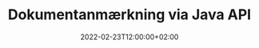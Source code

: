---
############################# Static ############################
layout: "product"
date: 2022-02-23T12:00:00+02:00
draft: false

product: "Annotation"
product_tag: "annotation"
platform: "Java"
platform_tag: "java"

############################# Head ############################
head_title: "Java Document Annotation API | Se og kommenter PDF Word Excel PPTX-billeder"
head_description: "Java Document Annotation API. Se, tag, kommenter og anmærk PDF Word DOCX, Excel XLSX, PPTX, EML EMLX, VSS VSD, OTP, CAD og billedfilformater."

############################# Header ##########################
title: "Dokumentanmærkning via Java API"
description: "Byg Java-applikationer med muligheder for at se og kommentere PDF, HTML, MS Office og andre dokumentformater uden at installere ekstern software."
button:
    enable: true
    icon: "fas fa-arrow-down"
    label: "Download gratis prøveversion"
    link: "https://downloads.groupdocs.com/annotation/java"

############################# SubMenu #########################
submenu:
    enable: true
    
    left:
        img_alt: "GroupDocs.Annotation for Java"
        image: "https://www.groupdocs.cloud/templates/groupdocs/images/product-logos/groupdocs-annotation-java.png"
        product: "GroupDocs.Annotation"
        platform: "Java"

    middle:
        button:
            # button loop
            - link: "#features"
              text: "Funktioner"

            # button loop
            - link: "https://products.groupdocs.app/annotation"
              text: "Live demoer"

            # button loop
            - link: "https://purchase.groupdocs.com/pricing/annotation/java"
              text: "Prissætning"

    right:
        link_download: "https://downloads.groupdocs.com/annotation"
        link_learn: "https://docs.groupdocs.com/annotation/java/"
        link_buy: "https://purchase.groupdocs.com"

############################# Overview ############################
overview:
    enable: true
    content: |
      GroupDocs.Annotation Java API er et produkt, der giver dig mulighed for at arbejde med annoteringer i dokumenter på forskellige platforme og operativsystemer, såsom Android, MacOS, Linux, Windows. GroupDocs.Annotation giver et bibliotek med simpel API, der giver mange fordele: hvis du for eksempel skal holde dataene fortrolige eller vælge, hvor meget strøm du skal bruge til at arbejde med biblioteket, eller delvist ændre arbejdet med annoteringer, er biblioteket meget let og fleksibel.

      GroupDocs.Annotation for Java API giver dig mulighed for at arbejde med forskellige typer annoteringer, som inkluderer: Tekst, Polylinje, Område, Understregning, Punkt, Vandmærke, Pil, Ellipse, Teksterstatning, Afstand, Tekstfelt, Ressourceredaktion osv. Og understøtter de fleste populære dokumentformater såsom: PDF, HTML, Microsoft Office Word, Excel-regneark, PowerPoint-præsentationer, Visio, Outlook-e-mails, billeder, metafiler, CAD-tegning og forskellige andre formater. API'en giver mulighed for at få thumbnails af dokumentsider og understøtter import og eksport af annoteringer til og fra PDF-filer.

      Ved at bruge biblioteket kan du [tilføje](/annotation/java/bmp/), [edit](/annotation/java/bmp/), [udtrække](/annotation/java/bmp/) og [delete](/annotation/java/bmp/) annoteringer fra dokumenter, roter dokumenter, skift thumbnails-løsning og dette er ikke en komplet liste over alle mulighederne. Det tilbyder også et omfattende sæt af dataobjekter til at tilpasse annoteringsegenskaber efter dine krav inden for alle understøttede dokumentformater.

      Arbejdet med GroupDocs.Annotation for Java API er meget enkelt og består af blot nogle få grundlæggende trin. Først skal du opsætte en licens, derefter vælge den fil, du vil arbejde med, derefter manipulere på en eller anden måde med dokumentanmærkninger (slet/rediger/udtræk/slet) og gem resultatet. For mere information, se venligst produkt [dokumentation](https://docs.groupdocs.com/annotation/java/getting-started/) eller vores [eksempler](https://github.com/groupdocs-annotation/GroupDocs.Annotation-for-Java) sæt.
      
      GroupDocs.Annotation bliver løbende opdateret og yder support til sine kunder, du er altid velkommen til at stille os et spørgsmål eller sende dine ideer eller fortælle os om dine behov for noget nyt og vi implementerer det gerne i vores nye versioner.
    tabs:
      enable: true
      
      ## TAB ONE ##
      tab_one:
        description: |
          Følgende er en oversigt over GroupDocs.Annotation for Java:
      
        right:
          enable: true
          icon: "fab fa-html5"
          title:  Oversigt
          content: |
            * Tilføj anmærkninger
            * Eksporter anmærkninger 
            * Importer anmærkninger
            * Svarbaserede kommentarer
            * Annotationskompatibilitet
      
      ## TAB TWO ##
      tab_two:
        description: |
          GroupDocs.Annotation til Java understøtter alle populære [dokumentfilformater](https://docs.groupdocs.com/annotation/java/supported-document-formats/), inklusive: Microsoft Office, PDF, billeder og mange andre.

        left:
          enable: true
          table:
            # table loop
            - title: "Microsoft Office Formats"
              content: |
                * **Word**: [DOC](/annotation/java/doc/), [DOCX](/annotation/java/docx/), [DOCM](/annotation/java/docm/), [DOT](/annotation/java/dot/), [DOTX](/annotation/java/dotx/), [RTF](/annotation/java/rtf/)
                * **Excel**: [XLS](/annotation/java/xls/), [XLSX](/annotation/java/xlsx/), [XLSB](/annotation/java/xlsb/), [XLSM](/annotation/java/xlsm/)
                * **PowerPoint**: [PPT](/annotation/java/ppt/), [PPTX](/annotation/java/pptx/), [PPS](/annotation/java/pps/), [PPSX](/annotation/java/ppsx/), [POTM](/annotation/java/potm/), [POTX](/annotation/java/potx/), [PPSM](/annotation/java/ppsm/), [PPTM](/annotation/java/pptm/), [WMF](/annotation/java/wmf/), [EMF](/annotation/java/emf/)
                * **Outlook**: [EML](/annotation/java/eml/), [EMLX](/annotation/java/emlx/), [MSG](/annotation/java/msg/)
                * **Visio**: [VSS](/annotation/java/vss/), [VST](/annotation/java/vst/), [VSD](/annotation/java/vsd/), [VSDX](/annotation/java/vsdx/), [VSX](/annotation/java/vsx/)

        right:
          enable: true
          table:
            # table loop
            - title: "Other Formats"
              content: |
                * **Portable**: [PDF](/annotation/java/pdf/) (PDF/A-1a, PDF/A-1b, PDF/A-2a)
                * **OpenDocument**: [ODT](/annotation/java/odt/), [ODS](/annotation/java/ods/), [ODP](/annotation/java/odp/)
                * **Images**: [BMP](/annotation/java/bmp/), [JPG](/annotation/java/jpg/), [JPEG](/annotation/java/jpeg/), [TIFF](/annotation/java/tiff/), [TIF](/annotation/java/tif/), [PNG](/annotation/java/png/), [GIF](/annotation/java/gif/), [DCM](/annotation/java/dcm/), [DICOM](/annotation/java/dicom/)
                * **AutoCAD**: [DWG](/annotation/java/dwg/), [DXF](/annotation/java/dxf/), [CAD](/annotation/java/cad/)
                * **Other**: [HTM](/annotation/java/htm/), [HTML](/annotation/java/html/), [CSV](/annotation/java/csv/), [DJVU](/annotation/java/djvu/), [OTP](/annotation/java/otp/), [OTT](/annotation/java/ott/)

      ## TAB THREE ##
      tab_three:
        description: |
          GroupDocs.Annotation for Java understøtter følgende operativsystemer, rammer og pakkeadministratorer:
        
        left:
          enable: true
          table:
            # table loop
            - icon: "fab fa-windows"
              title:  Operativsystemer
              content: |
                * Microsoft Windows Desktop
                * Microsoft Windows Server
                * Linux
                * MacOS

            # table loop
            - icon: "fas fa-code"
              title:  Understøttede rammer
              content: |
                * Java 7 (1.7) and above

        right:
          enable: true
          table:
            # table loop
            - icon: "fas fa-cogs"
              title:  Udviklingsmiljøer
              content: |
                * NetBeans
                * IntelliJ IDEA
                * Eclipse

            # table loop
            - icon: "fas fa-tools"
              title:  Byg automatiseringsværktøj
              content: |
                * Maven

############################# Features ############################
features:
    enable: true
    title: GroupDocs.Annotation til Java-funktioner

    feature:
      # feature loop
      - icon: "fas fa-copy"
        link: "https://docs.groupdocs.com/annotation/java/add-area-annotation/"
        content: Tilføj områdeanmærkning i dokument og link simple og indlejrede kommentarer

      # feature loop
      - icon: "fas fa-eye"
        link: "https://docs.groupdocs.com/annotation/java/add-arrow-annotation/"
        content: Peg på et bestemt indhold ved hjælp af pilekommentarer

      # feature loop
      - icon: "fas fa-bolt"
        link: "https://docs.groupdocs.com/annotation/java/add-watermark-annotation/"
        content: Indstil tekstvandmærker til PDF, dias, Excel-regneark, billeder og diagrammer i vinklet position
      
      # feature loop
      - icon: "fas fa-file-powerpoint"
        link: "https://docs.groupdocs.com/annotation/java/add-point-annotation/"
        content: Tilføj popup-kommentarer til ethvert sted i dokumentet ved hjælp af punktanmærkning

      # feature loop
      - icon: "fas fa-code"
        link: "https://docs.groupdocs.com/annotation/java/add-polyline-annotation/"
        content: Brug Polyline Annotation til at forbinde sekvens af linjesegmenter, buesegmenter eller begge dele

      # feature loop
      - icon: "fas fa-cloud"
        link: "https://docs.groupdocs.com/annotation/java/add-ellipse-annotation/"
        content: Føj Ellipse-annotering til PDF, Word-dokumenter, regneark, præsentationer, diagrammer og billeder

      # feature loop
      - icon: "fas fa-remove-format"
        link: "https://docs.groupdocs.com/annotation/java/add-watermark-annotation/"
        content: Tilføj vinklede vandmærker til PDF, PowerPoint, Excel, billeder og diagrammer

      # feature loop
      - icon: "fas fa-comment-slash"
        link: "https://docs.groupdocs.com/annotation/java/add-underline-annotation/"
        content: Hent koordinater for tekstanmærkning i billedrepræsentation af et dokument

      # feature loop
      - icon: "fas fa-location-arrow"
        link: "https://docs.groupdocs.com/annotation/java/add-annotation-to-the-document/"
        content: Understreg, gennemstreg eller rediger specifik tekst i et dokument

      # feature loop
      - icon: "fas fa-border-all"
        link: "https://docs.groupdocs.com/annotation/java/add-annotation-to-the-document/"
        content: Tilføj tekststempel eller vandmærke og tekstfelt i et dokument

      # feature loop
      - icon: "fas fa-wrench"
        link: "https://docs.groupdocs.com/annotation/java/add-point-annotation/"
        content: Importer og eksporter annoteringer blandt Word-dokumenter og PowerPoint-præsentationer

      # feature loop
      - icon: "fas fa-columns"
        link: "https://docs.groupdocs.com/annotation/java/add-strikeout-annotation/"
        content: Annoter Excel-regneark med annoteringstyper for tekst, teksterstatning, vandmærke og ressourceredaktion

      # feature loop
      - icon: "fas fa-file-word"
        link: "https://docs.groupdocs.com/annotation/java/get-file-info/"
        content: Tilføj polystreg, gennemstregning, understregning eller tekstanmærkninger til PowerPoint-præsentationer og dias

      # feature loop
      - icon: "fas fa-envelope"
        link: "https://docs.groupdocs.com/annotation/java/basic-usage/"
        content: Marker punktanmærkning i præsentationer ved hjælp af X, Y-koordinater

      # feature loop
      - icon: "fas fa-print"
        link: "https://docs.groupdocs.com/annotation/java/add-strikeout-annotation/"
        content: Føj gennemstregnings-, tekst-, understregnings- eller polylinjeanmærkninger til billeder

      # feature loop
      - icon: "fas fa-file-archive"
        link: "https://docs.groupdocs.com/annotation/java/add-link-annotation/"
        content: Hent dokumentoplysninger og billeder til Visio-diagrammer, såsom VSS og VSD
      
      # feature loop
      - icon: "fas fa-file-code"
        link: "https://docs.groupdocs.com/annotation/java/basic-usage/"
        content: Få miniaturebilleder af dokumentsiderne og arbejde med flersidede TIFF-filer

      # feature loop
      - icon: "fas fa-file-excel"
        link: "https://docs.groupdocs.com/annotation/java/get-file-info/"
        content: Hent alle annoteringer af et dokument med et enkelt funktionskald

      # feature loop
      - icon: "fas fa-heading"
        link: "https://docs.groupdocs.com/annotation/java/add-link-annotation/"
        content: Tilføj linkanmærkninger til PDF-, Word- og PowerPoint-præsentationer

      # feature loop
      - icon: "fas fa-project-diagram"
        link: "https://docs.groupdocs.com/annotation/java/add-point-annotation/"
        content: SVG Path Parsing-understøttelse til PDF, Word, Diagrammer, Slides og andre større dokumentformater

      # feature loop
      - icon: "fas fa-cube"
        link: "https://docs.groupdocs.com/annotation/java/technical-support/"
        content: Understøttelse af tilføjelse af vandmærkeanmærkning til Word-dokumenter og oprydning til teksterstatning

      # feature loop
      - icon: "fab fa-uncharted"
        link: "https://docs.groupdocs.com/annotation/java/technical-support/"
        content: Understøttelse af formbehandling i diagrammer til tekstanmærkninger
  
      # feature loop
      - icon: "fab fa-uncharted"
        link: "https://docs.groupdocs.com/annotation/java/advanced-usage/"
        content: Spar tid ved at cache sideforhåndsvisninger af dokumenter for hurtigere behandling
  
      # feature loop
      - icon: "fab fa-uncharted"
        link: "https://docs.groupdocs.com/annotation/java/add-annotation-to-the-document/"
        content: Annotér nemt Word-, Excel- og PowerPoint-dokumenter selv med ældre formater

      # feature loop
      - icon: "fab fa-uncharted"
        link: "https://docs.groupdocs.com/annotation/java/add-distance-annotation/"
        content: Vis afstandsanmærkningstekster til Excel, PowerPoint og diagrammer

############################# Support ############################
support:
    enable: true

############################# Solutions ############################
solutions:
    enable: true
    title: GroupDocs.Annotation tilbyder API'er til dokumentvisning til andre populære udviklingsmiljøer

    solution:
        # solution loop
        - img_alt: "GroupDocs.Annotation for .NET"
          image: "https://www.groupdocs.cloud/templates/groupdocs/images/product-logos/groupdocs-annotation-net.png"
          product: "GroupDocs.Annotation"
          platform: ".NET"
          link: "/annotation/net/"

############################# Back to top ###############################
back_to_top:
  enable: true
---